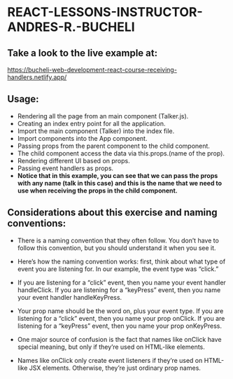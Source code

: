 # REACT-LESSONS-INSTRUCTOR-ANDRES-R.-BUCHELI

## Take a look to the live example at:
https://bucheli-web-development-react-course-receiving-handlers.netlify.app/

## Usage:
* Rendering all the page from an main component (Talker.js).
* Creating an index entry point for all the application.
* Import the main component (Talker) into the index file.
* Import components into the App component.
* Passing props from the parent component to the child component.
* The child component access the data via this.props.(name of the prop).
* Rendering different UI based on props.
* Passing event handlers as props.
* <strong>Notice that in this example, you can see that we can pass the props with any name (talk in this case) and this is the name that we need to use when receiving the props in the child component.</strong>

## Considerations about this exercise and naming conventions:

* There is a naming convention that they often follow. You don’t have to follow this convention, but you should understand it when you see it.

* Here’s how the naming convention works: first, think about what type of event you are listening for. In our example, the event type was “click.”

* If you are listening for a “click” event, then you name your event handler handleClick. If you are listening for a “keyPress” event, then you name your event handler handleKeyPress.

* Your prop name should be the word on, plus your event type. If you are listening for a “click” event, then you name your prop onClick. If you are listening for a “keyPress” event, then you name your prop onKeyPress.

* One major source of confusion is the fact that names like onClick have special meaning, but only if they’re used on HTML-like elements.

* Names like onClick only create event listeners if they’re used on HTML-like JSX elements. Otherwise, they’re just ordinary prop names.

